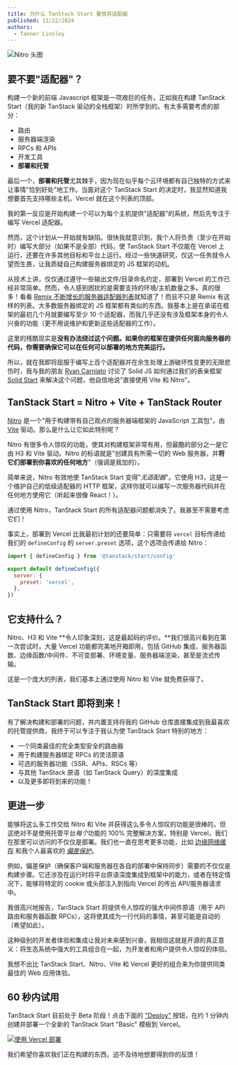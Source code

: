 ```yaml
---
title: 为什么 TanStack Start 要放弃适配器
published: 11/22/2024
authors:
  - Tanner Linsley
---
```


![Nitro 头图](/blog-assets/why-tanstack-start-is-ditching-adapters/nitro.jpg)

## 要不要"适配器"？

构建一个新的前端 Javascript 框架是一项艰巨的任务，正如我在构建 TanStack Start（我的新 TanStack 驱动的全栈框架）时所学到的。有太多需要考虑的部分：

- 路由
- 服务器端渲染
- RPCs 和 APIs
- 开发工具
- **部署和托管**

最后一个，**部署和托管**尤其棘手，因为现在似乎每个云环境都有自己独特的方式来让事情"恰到好处"地工作。当面对这个 TanStack Start 的决定时，我显然知道我想要首先支持哪些主机，Vercel 就在这个列表的顶部。

我的第一反应是开始构建一个可以为每个主机提供"适配器"的系统，然后先专注于编写 Vercel 适配器。

然而，这个计划从一开始就有缺陷。很快我就意识到，我个人将负责（至少在开始时）编写大部分（如果不是全部）代码，使 TanStack Start 不仅能在 Vercel 上运行，还要在许多其他目标和平台上运行。经过一些快速研究，仅这一任务就令人望而生畏，让我质疑自己构建服务器绑定的 JS 框架的动机。

从技术上讲，仅仅通过遵守一些输出文件/目录命名约定，部署到 Vercel 的工作已经非常简单。然而，令人感到困扰的是需要支持的环境/主机数量之多。真的很多！看看 [Remix 不断增长的服务器适配器列表](https://remix.run/docs/en/main/other-api/adapter)就知道了！而且不只是 Remix 有这样的列表。大多数服务器绑定的 JS 框架都有类似的东西。我基本上是在承诺在框架的最初几个月就要编写至少 10 个适配器，而我几乎还没有涉及框架本身的令人兴奋的功能（更不用说维护和更新这些适配器的工作）。

这里的残酷现实是**没有办法绕过这个问题。**如果你的框架在提供**任何面向服务器的代码，你需要确保它可以在任何可以部署的地方完美运行。**

所以，就在我即将屈服于编写上百个适配器并在余生处理上游破坏性变更的无限悲伤时，我与我的朋友 [Ryan Carniato](https://twitter.com/ryancarniato) 讨论了 Solid JS 如何通过我们的表亲框架 [Solid Start](https://start.solidjs.com/) 来解决这个问题，他自信地说"直接使用 Vite 和 Nitro"。

## TanStack Start = Nitro + Vite + TanStack Router

[Nitro](https://nitro.unjs.io/) 是一个"用于构建带有自己观点的服务器端框架的 JavaScript 工具包"，由 [Vite](https://vite.dev/) 驱动。那么是什么让它如此特别呢？

Nitro 有很多令人惊叹的功能，使其对构建框架非常有用，但最酷的部分之一是它由 H3 和 Vite 驱动。Nitro 的标语就是"创建具有所需一切的 Web 服务器，并**将它们部署到你喜欢的任何地方**"（强调是我加的）。

简单来说，Nitro 有效地使 TanStack Start 变得"_无适配器_"。它使用 H3，这是一个维护自己的低级适配器的 HTTP 框架，这样你就可以编写一次服务器代码并在任何地方使用它（听起来很像 React！）。

通过使用 Nitro，TanStack Start 的所有适配器问题都消失了。我甚至不需要考虑它们！

事实上，部署到 Vercel 比我最初计划的还要简单：只需要将 `vercel` 目标传递给我们的 `defineConfig` 的 `server.preset` 选项，这个选项会传递给 Nitro：

```jsx
import { defineConfig } from '@tanstack/start/config'

export default defineConfig({
  server: {
    preset: 'vercel',
  },
})
```

## 它支持什么？

Nitro、H3 和 Vite **令人印象深刻，这是最起码的评价。**我们很高兴看到在第一次尝试时，大量 Vercel 功能都完美地开箱即用，包括 GitHub 集成、服务器函数、边缘函数/中间件、不可变部署、环境变量、服务器端渲染，甚至是流式传输。

这是一个庞大的列表，我们基本上通过使用 Nitro 和 Vite 就免费获得了。

## TanStack Start 即将到来！

有了解决构建和部署的问题，并内置支持将我的 GitHub 仓库直接集成到我最喜欢的托管提供商，我终于可以专注于我认为使 TanStack Start 特别的地方：

- 一个同类最佳的完全类型安全的路由器
- 用于构建服务器绑定 RPCs 的灵活原语
- 可选的服务器功能（SSR、APIs、RSCs 等）
- 与其他 TanStack 原语（如 TanStack Query）的深度集成
- 以及更多即将到来的功能！

## 更进一步

能够将这么多工作交给 Nitro 和 Vite 并获得这么多令人惊叹的功能是很棒的，但这绝对不是使用托管平台*每个*功能的 100% 完整解决方案，特别是 Vercel，我们在那里可以访问的不仅仅是部署。我们也一直在思考更多功能，比如 [边缘网络缓存](https://vercel.com/docs/edge-network/caching) 和我个人最喜欢的 [_偏差保护_](https://vercel.com/docs/deployments/skew-protection)。

例如，偏差保护（确保客户端和服务器在各自的部署中保持同步）需要的不仅仅是构建步骤。它还涉及在运行时将平台原语深度集成到框架中的能力，或者在特定情况下，能够将特定的 cookie 或头部注入到指向 Vercel 的传出 API/服务器请求中。

我很高兴地报告，TanStack Start 将提供令人惊叹的强大中间件原语（用于 API 路由和服务器函数 RPCs），这将使其成为一行代码的事情，甚至可能是自动的（希望如此）。

这种级别的开发者体验和集成让我对未来感到兴奋，我相信这就是开源的真正意义：将生态系统中强大的工具组合在一起，为开发者和用户提供令人惊叹的体验。

我想不出比 TanStack Start、Nitro、Vite 和 Vercel 更好的组合来为你提供同类最佳的 Web 应用体验。

## 60 秒内试用

TanStack Start 目前处于 Beta 阶段！点击下面的 ["Deploy"](https://vercel.com/new/clone?repository-url=https%3A%2F%2Fgithub.com%2Ftanstack%2Frouter%2Ftree%2Fmain%2Fexamples%2Freact%2Fbasic-file-based&project-name=my-tanstack-project&repository-name=my-tanstack-project) 按钮，在约 1 分钟内创建并部署一个全新的 TanStack Start "Basic" 模板到 Vercel。

[![使用 Vercel 部署](https://vercel.com/button)](https://vercel.com/new/clone?repository-url=https%3A%2F%2Fgithub.com%2Ftanstack%2Frouter%2Ftree%2Fmain%2Fexamples%2Freact%2Fbasic-file-based&project-name=my-tanstack-project&repository-name=my-tanstack-project)

我们希望你喜欢我们正在构建的东西，迫不及待地想要得到你的反馈！
